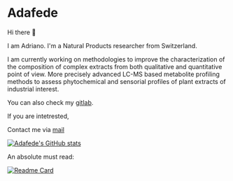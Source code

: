 # Adafede

Hi there 👋

I am Adriano. I'm a Natural Products researcher from Switzerland.

I am currently working on methodologies to improve the characterization of the composition of complex extracts from both qualitative and quantitative point of view. More precisely advanced LC-MS based metabolite profiling methods to assess phytochemical and sensorial profiles of plant extracts of industrial interest.

You can also check my [gitlab](https://gitlab.com/Adafede).

If you are intetrested,

Contact me via [mail](mailto:adriano.rutz@unige.ch)

[![Adafede's GitHub stats](https://github-readme-stats.vercel.app/api?username=adafede&count_private=true&show_icons=true)](https://github.com/anuraghazra/github-readme-stats)

<!---
[![Top Langs](https://github-readme-stats.vercel.app/api/top-langs/?username=adafede&layout=compact)](https://github.com/anuraghazra/github-readme-stats)
-->

An absolute must read:

[![Readme Card](https://github-readme-stats.vercel.app/api/pin/?username=lotusnprod&repo=lotus-manuscript&show_owner=true)](https://lotusnprod.github.io/lotus-manuscript/)
